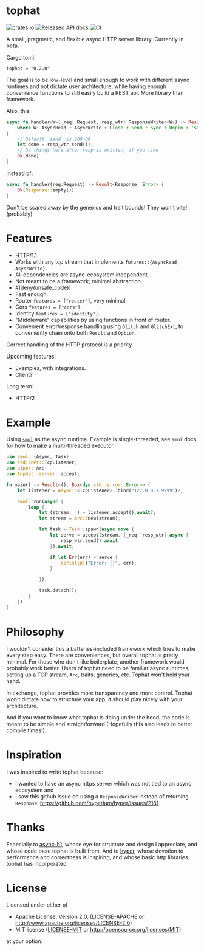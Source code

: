 # tophat
[![crates.io](https://meritbadge.herokuapp.com/tophat)](https://crates.io/crates/tophat)
[![Released API docs](https://docs.rs/tophat/badge.svg)](https://docs.rs/tophat)
[![CI](https://github.com/hwchen/tophat/workflows/ci/badge.svg)](https://github.com/hwchen/tophat/actions?query=workflow%3Aci)

A small, pragmatic, and flexible async HTTP server library. Currently in beta.

Cargo.toml:
```
tophat = "0.2.0"
```

The goal is to be low-level and small enough to work with different async runtimes and not dictate user architecture, while having enough convenience functions to still easily build a REST api. More library than framework.

Also, this:
```rust
async fn handler<W>(_req: Request, resp_wtr: ResponseWriter<W>) -> Result<ResponseWritten, Glitch>
    where W: AsyncRead + AsyncWrite + Clone + Send + Sync + Unpin + 'static,
{
    // Default `send` is 200 OK
    let done = resp_wtr.send()?;
    // Do things here after resp is written, if you like
    Ok(done)
}
```

instead of:
```rust
async fn handler(req:Request) -> Result<Response, Error> {
    Ok(Response::empty())
}

```
Don't be scared away by the generics and trait bounds! They won't bite! (probably)

# Features
- HTTP/1.1
- Works with any tcp stream that implements `futures::{AsyncRead, AsyncWrite}`.
- All dependencies are async-ecosystem independent.
- Not meant to be a framework; minimal abstraction.
- #[deny(unsafe_code)]
- Fast enough.
- Router `features = ["router"]`, very minimal.
- Cors `features = ["cors"]`.
- Identity `features = ["identity"]`.
- "Middleware" capabilities by using functions in front of router.
- Convenient error/response handling using `Glitch` and `GlitchExt`, to conveniently chain onto both `Result` and `Option`.

Correct handling of the HTTP protocol is a priority.

Upcoming features:
- Examples, with integrations.
- Client?

Long term:
- HTTP/2

# Example
Using [`smol`](https://github.com/stjepang/smol) as the async runtime. Example is single-threaded, see `smol` docs for how to make a multi-threaded executor.
```rust
use smol::{Async, Task};
use std::net::TcpListener;
use piper::Arc;
use tophat::server::accept;

fn main() -> Result<(), Box<dyn std::error::Error>> {
    let listener = Async::<TcpListener>::bind("127.0.0.1:9999")?;

    smol::run(async {
        loop {
            let (stream, _) = listener.accept().await?;
            let stream = Arc::new(stream);

            let task = Task::spawn(async move {
                let serve = accept(stream, |_req, resp_wtr| async {
                    resp_wtr.send().await
                }).await;

                if let Err(err) = serve {
                    eprintln!("Error: {}", err);
                }

            });

            task.detach();
        }
    })
}
```

# Philosophy

I wouldn't consider this a batteries-included framework which tries to make every step easy. There are conveniences, but overall tophat is pretty minimal. For those who don't like boilerplate, another framework would probably work better. Users of tophat need to be familiar async runtimes, setting up a TCP stream, `Arc`, traits, generics, etc. Tophat won't hold your hand.

In exchange, tophat provides more transparency and more control. Tophat won't dictate how to structure your app, it should play nicely with your architecture.

And if you want to know what tophat is doing under the hood, the code is meant to be simple and straightforward (Hopefully this also leads to better compile times!).

# Inspiration
I was inspired to write tophat because:
- I wanted to have an async https server which was not tied to an async ecosystem and
- I saw this github issue on using a `ResponseWriter` instead of returning `Response`: https://github.com/hyperium/hyper/issues/2181

# Thanks
Especially to [async-h1](https://github.com/http-rs/async-h1), whose eye for structure and design I appreciate, and whose code base tophat is built from.
And to [hyper](https://github.com/hyperium/hyper), whose devotion to performance and correctness is inspiring, and whose basic http libraries tophat has incorporated.

# License

Licensed under either of

* Apache License, Version 2.0, ([LICENSE-APACHE](LICENSE-APACHE) or http://www.apache.org/licenses/LICENSE-2.0)
* MIT license ([LICENSE-MIT](LICENSE-MIT) or http://opensource.org/licenses/MIT)

at your option.
